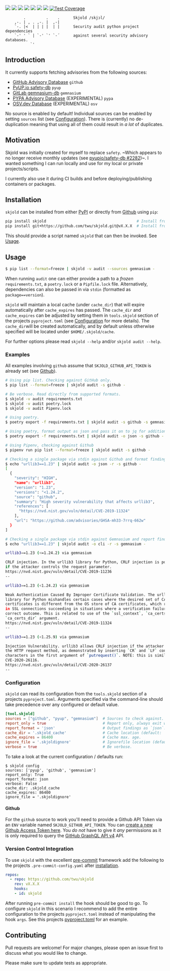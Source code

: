 ![](https://img.shields.io/pypi/v/skjold?color=black&label=PyPI&style=flat-square)
![](https://img.shields.io/github/workflow/status/twu/skjold/Python%20Package/master?color=black&label=Tests&style=flat-square)
![](https://img.shields.io/pypi/status/skjold?color=black&style=flat-square)
![](https://img.shields.io/pypi/pyversions/skjold?color=black&logo=python&logoColor=white&style=flat-square)
![](https://img.shields.io/pypi/l/skjold?color=black&label=License&style=flat-square)
![](https://img.shields.io/pypi/dm/skjold?color=black&label=Downloads&style=flat-square)
[![](https://api.codeclimate.com/v1/badges/9f756df1ff145e6004a7/maintainability)](https://codeclimate.com/github/twu/skjold/maintainability)
[![Test Coverage](https://api.codeclimate.com/v1/badges/9f756df1ff145e6004a7/test_coverage)](https://codeclimate.com/github/twu/skjold/test_coverage)

```
        .         .    .      Skjold /skjɔl/
    ,-. | , . ,-. |  ,-|
    `-. |<  | | | |  | |      Security audit python project dependencies
    `-' ' ` | `-' `' `-´      against several security advisory databases.
           `'
```

## Introduction
It currently supports fetching advisories from the following sources:

- [GitHub Advisory Database](https://github.com/advisories) `github`
- [PyUP.io safety-db](https://github.com/pyupio/safety-db) `pyup`
- [GitLab gemnasium-db](https://gitlab.com/gitlab-org/security-products/gemnasium-db) `gemnasium`
- [PYPA Advisory Database](https://github.com/pypa/advisory-db) (EXPERIMENTAL) `pypa`
- [OSV.dev Database](https://osv.dev) (EXPERIMENTAL) `osv`

No source is enabled by default! Individual sources can be enabled by setting `sources` list (see [Configuration](#configuration)). There is (currently) no de-duplication meaning that using all of them could result in _a lot_ of duplicates.

## Motivation
Skjold was initially created for myself to replace `safety`. ~Which appears to no longer receive monthly updates (see [pyupio/safety-db #2282](https://github.com/pyupio/safety-db/issues/2282))~. I wanted something I can run locally and use for my local or private projects/scripts.

I currently also use it during CI builds and before deploying/publishing containers or packages.

## Installation
`skjold` can be installed from either [PyPI](https://pypi.org/project/skjold/) or directly from [Github](https://github.com/twu/skjold) using `pip`:

```sh
pip install skjold                                        # Install from PyPI
pip install git+https://github.com/twu/skjold.git@vX.X.X  # Install from Github
```

This should provide a script named `skjold` that can then be invoked. See [Usage](#usage).

## Usage
```sh
$ pip list --format=freeze | skjold -v audit --sources gemnasium -
```

When running `audit` one can either provide a path to a _frozen_ `requirements.txt`, a `poetry.lock` or a `Pipfile.lock` file. Alternatively, dependencies can also be passed in via `stdin`  (formatted as `package==version`).

`skjold` will maintain a local cache (under `cache_dir`) that will expire automatically after `cache_expires` has passed. The `cache_dir` and `cache_expires` can be adjusted by setting them in  `tools.skjold` section of the projects `pyproject.toml` (see [Configuration](#configuration) for more details). The `cache_dir`will be created automatically, and by default unless otherwise specified will be located under `$HOME/.skjold/cache`.

For further options please read `skjold --help` and/or `skjold audit --help`.

### Examples

All examples involving `github` assume that `SKJOLD_GITHUB_API_TOKEN` is already set (see [Github](#github)).

```sh
# Using pip list. Checking against GitHub only.
$ pip list --format=freeze | skjold audit -s github -

# Be verbose. Read directly from supported formats.
$ skjold -v audit requirements.txt
$ skjold -v audit poetry.lock
$ skjold -v audit Pipenv.lock

# Using poetry.
$ poetry export -f requirements.txt | skjold audit -s github -s gemnasium -s pyup -

# Using poetry, format output as json and pass it on to jq for additional filtering.
$ poetry export -f requirements.txt | skjold audit -o json -s github - | jq '.[0]'

# Using Pipenv, checking against Github
$ pipenv run pip list --format=freeze | skjold audit -s github -

# Checking a single package via stdin against Github and format findings as json.
$ echo "urllib3==1.23" | skjold audit -o json -r -s github -
[
  {
    "severity": "HIGH",
    "name": "urllib3",
    "version": "1.23",
    "versions": "<1.24.2",
    "source": "github",
    "summary": "High severity vulnerability that affects urllib3",
    "references": [
      "https://nvd.nist.gov/vuln/detail/CVE-2019-11324"
    ],
    "url": "https://github.com/advisories/GHSA-mh33-7rrq-662w"
  }
]

# Checking a single package via stdin against Gemnasium and report findings (`-o cli`).
$ echo "urllib3==1.23" | skjold audit -o cli -r -s gemnasium -

urllib3==1.23 (<=1.24.2) via gemnasium

CRLF injection. In the urllib3 library for Python, CRLF injection is possible
if the attacker controls the request parameter.
https://nvd.nist.gov/vuln/detail/CVE-2019-11236
--

urllib3==1.23 (<1.24.2) via gemnasium

Weak Authentication Caused By Improper Certificate Validation. The urllib3
library for Python mishandles certain cases where the desired set of CA
certificates is different from the OS store of CA certificates, which results
in SSL connections succeeding in situations where a verification failure is the
correct outcome. This is related to use of the `ssl_context`, `ca_certs`, or
`ca_certs_dir` argument.
https://nvd.nist.gov/vuln/detail/CVE-2019-11324
--

urllib3==1.23 (<1.25.9) via gemnasium

Injection Vulnerability. urllib3 allows CRLF injection if the attacker controls
the HTTP request method, as demonstrated by inserting `CR` and `LF` control
characters in the first argument of `putrequest()`. NOTE: this is similar to
CVE-2020-26116.
https://nvd.nist.gov/vuln/detail/CVE-2020-26137
--
```

### Configuration

`skjold` can read its configuration from the `tools.skjold` section of a projects  `pyproject.toml`. Arguments specified via the command-line should take precedence over any configured or default value.

```toml
[tool.skjold]
sources = ["github", "pyup", "gemnasium"]  # Sources to check against.
report_only = true                         # Report only, always exit with zero.
report_format = 'json'                     # Output findings as `json`. Default is 'cli'.
cache_dir = '.skjold_cache'                # Cache location (default: `~/.skjold/cache`).
cache_expires = 86400                      # Cache max. age.
ignore_file = '.skjoldignore'              # Ignorefile location (default `.skjoldignore`).
verbose = true                             # Be verbose.
```

To take a look at the current configuration / defaults run:
```shell
$ skjold config
sources: ['pyup', 'github', 'gemnasium']
report_only: True
report_format: json
verbose: False
cache_dir: .skjold_cache
cache_expires: 86400
ignore_file = '.skjoldignore'
```

#### Github

For the `github` source to work you'll need to provide a Github API Token via an `ENV` variable named `SKJOLD_GITHUB_API_TOKEN`. You can [create a new Github Access Token here](https://github.com/settings/tokens). You *do not* have to give it *any* permissions as it is only required to query the [GitHub GraphQL API v4](https://developer.github.com/v4/) API.

### Version Control Integration
To use `skjold` with the excellent [pre-commit](https://pre-commit.com/) framework add the following to the projects `.pre-commit-config.yaml` after [installation](https://pre-commit.com/#install).

```yaml
repos:
  - repo: https://github.com/twu/skjold
    rev: vX.X.X
    hooks:
    - id: skjold
```

After running `pre-commit install` the hook should be good to go. To configure `skjold` in this scenario I recommend to add the entire configuration to the projects `pyproject.toml` instead of manipulating the hook `args`. See this projects [pyproject.toml](./pyproject.toml) for an example.

## Contributing
Pull requests are welcome! For major changes, please open an issue first to discuss what you would like to change.

Please make sure to update tests as appropriate.

